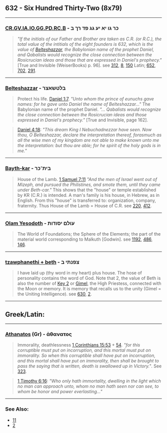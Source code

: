 ## 632 - Six Hundred Thirty-Two (8x79)

---

### [CR.GV.IA.IO.GG.PD.RC.B](/keys/KR.GV.IA.IO.GG.PD.RK.B) - כר גו יא יע גג פד רך ב
> *"If the initials of our Father and Brother are taken as C.R. (or R.C.), the total value of the intitials of the eight founders is 632, which is the value of [Belteshazzar](/keys/BLTShATzR), the Babylonian name of the prophet Daniel, and Qabalists would recognize the close connection between the Rosicrucian ideas and those that are expressed in Daniel's prophecy."* [True and Invisible (WeiserBooks) p. 96]. see [312](312), [8](8), [150](150) Latin; [652](652), [702](702), [291](291).

---

### [Belteshazzar](/keys/BLTShATzR) - בלטשאצר
> Protect his life. [Daniel 1:7](http://biblehub.com/daniel/1-7.htm). *"Unto whom the prince of eunuchs gave names: for he gave unto Daniel the name of Belteshazzar..."* The Babylonian name of the prophet Daniel. *"... Qabalists would recognize the close connection between the Rosicrucian ideas and those expressed in Daniel's prophecy."* [True and Invisible, page 162].

> [Daniel 4:18](http://biblehub.com/daniel/4-18.htm): *"This dream King I Nebuchadnezzar have seen. Now thou, O Belteshazzar, declare the interpretation thereof, forasmuch as all the wise men of my kingdom are not able to make known unto me the interpretation: but thou are able; for he spirit of the holy gods is in me."*

---

### [Bayth-kar](/keys/BITh-KR) - בית־כר
> House of the Lamb. [1 Samuel 7:11](http://biblehub.com/1_samuel/7-11.htm) *"And the men of Israel went out of Mizeph, and pursued the Philistines, and smote them, until they came under Beth-car."* This shows that the "house" or temple established by KR (C.R.) is intended. A man's family is his house, in Hebrew, as in English. From this "house" is transferred to: organization, company, fraternity. Thus House of the Lamb = House of C.R. see [220](220), [412](412).

---

### [Olam Yesodoth](/keys/OVLM.ISVDVTh) - עולם יסודות
> The World of Foundations; the Sphere of the Elements; the part of the material world corresponding to Malkuth [Godwin]. see [1192](1192), [486](486), [146](146).

---

### [tzawphanethi + beth](/keys/TzPNThI.B) - צפנתי ב
> I have laid up (thy word in my heart) plus house. The hose of personality contains the word of God. Note that 2, the value of Beth is also the number of [Key 2](2) or [Gimel](/keys/G), the High Priestess, connected with the Moon or memory. It is memory that recalls us to the unity (Gimel = the Uniting Intelligence). see [630](630), [2](2).

---

## Greek/Latin:

---

### [Athanatos](/greek?word=athanatos) (Gr) - ἀθανατος
> Immorality, deathlessness [1 Corinthians 15:53](http://biblehub.com/1_corinthians/15-53.htm) + [54](http://biblehub.com/1_corinthians/15-54.htm). *"for this corruptible must put on incorruption, and this mortal must put on immorality. So when this corruptible shall have put on incorruption, and this mortal shall have put on immorality, then shall be brought to pass the saying that is written, death is swallowed up in Victory."*. See [323](323).

> [1 Timothy 6:16](http://biblehub.com/1_timothy/6-16.htm): *"Who only hath immortality, dwelling in the light which no man can approach unto, whom no man hath seen nor can see, to whom be honor and power everlasting..."*

---

### See Also:

- [11](11)
- [2](2)
